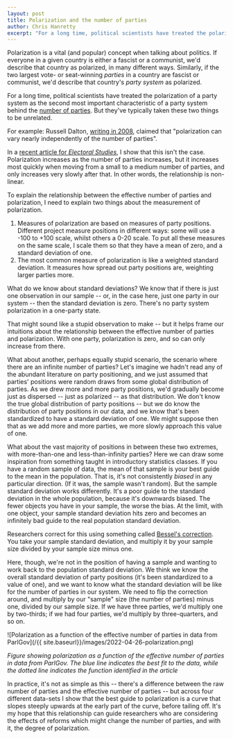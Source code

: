 ```yaml
---
layout: post
title: Polarization and the number of parties
author: Chris Hanretty
excerpt: "For a long time, political scientists have treated the polarization of a party system as the second most important characteristic of a party system behind the number of parties. But they've typically taken these two things to be unrelated."
---
```


Polarization is a vital (and popular) concept when talking about
politics. If everyone in a given country is either a fascist or a
communist, we'd describe that country as polarized, in many different
ways. Similarly, if the two largest vote- or seat-winning *parties* in
a country are fascist or communist, we'd describe that country's
*party system* as polarized.

For a long time, political scientists have treated the polarization of
a party system as the second most important characteristic of a party
system behind the [number of
parties](https://en.wikipedia.org/wiki/Effective_number_of_parties). But
they've typically taken these two things to be unrelated. 

For example: Russell Dalton, [writing in
2008](https://doi.org/10.1177%2F0010414008315860), claimed that
"polarization can vary nearly independently of the number of parties".

In a [recent article for *Electoral
Studies*](https://doi.org/10.1016/j.electstud.2022.102459), I show
that this isn't the case. Polarization increases as the number of
parties increases, but it increases most quickly when moving from a
small to a medium number of parties, and only increases very slowly
after that. In other words, the relationship is non-linear.

To explain the relationship between the effective number of parties
and polarization, I need to explain two things about the measurement
of polarization.

1. Measures of polarization are based on measures of party
   positions. Different project measure positions in different ways:
   some will use a -100 to +100 scale, whilst others a 0-20 scale. To
   put all these measures on the same scale, I scale them so that they
   have a mean of zero, and a standard deviation of one.
2. The most common measure of polarization is like a weighted standard
   deviation. It measures how spread out party positions are,
   weighting larger parties more.
   
What do we know about standard deviations? We know that if there is
just one observation in our sample -- or, in the case here, just one
party in our system -- then the standard deviation is zero. There's no
party system polarization in a one-party state.

That might sound like a stupid observation to make -- but it helps
frame our intuitions about the relationship between the effective
number of parties and polarization. With one party, polarization is
zero, and so can only increase from there.

What about another, perhaps equally stupid scenario, the scenario
where there are an infinite number of parties? Let's imagine we hadn't
read any of the abundant literature on party positioning, and we just
assumed that parties' positions were random draws from some global
distribution of parties. As we drew more and more party positions,
we'd gradually become just as dispersed -- just as polarized -- as
that distribution. We don't know the true global distribution of party
positions -- but we do know the distribution of party positions in our
data, and we know that's been standardized to have a standard
deviation of one. We might suppose then that as we add more and more
parties, we more slowly approach this value of one.

What about the vast majority of positions in between these two
extremes, with more-than-one and less-than-infinity parties? Here we
can draw some inspiration from something taught in introductory
statistics classes. If you have a random sample of data, the mean of
that sample is your best guide to the mean in the population. That is,
it's not consistently *biased* in any particular direction. (If it
was, the sample wasn't random). But the sample standard deviation
works differently. It's a poor guide to the standard deviation in the
whole population, because it's downwards biased. The fewer objects you
have in your sample, the worse the bias. At the limit, with one
object, your sample standard deviation hits zero and becomes an
infinitely bad guide to the real population standard deviation.

Researchers correct for this using something called [Bessel's
correction](https://en.wikipedia.org/wiki/Bessel%27s_correction). You
take your sample standard deviation, and multiply it by your sample
size divided by your sample size minus one.

Here, though, we're not in the position of having a sample and wanting
to work back to the population standard deviation. We think we know
the overall standard deviation of party positions (it's been
standardized to a value of one), and we want to know what the standard
deviation will be like for the number of parties in our system. We
need to flip the correction around, and multiply by our "sample" size
(the number of parties) minus one, divided by our sample size. If we
have three parties, we'd multiply one by two-thirds; if we had four
parties, we'd multiply by three-quarters, and so on.


![Polarization as a function of the effective number of parties in data from ParlGov](/{{ site.baseurl}}/images/2022-04-26-polarization.png)

*Figure showing polarization as a function of the effective number of parties in data from ParlGov. The blue line indicates the best fit to the data, while the dotted line indicates the function identified in the article*

In practice, it's not as simple as this -- there's a difference
between the raw number of parties and the effective number of parties
-- but across four different data-sets I show that the best guide to
polarization is a curve that slopes steeply upwards at the early part
of the curve, before tailing off. It's my hope that this relationship
can guide researchers who are considering the effects of reforms which
might change the number of parties, and with it, the degree of
polarization.
